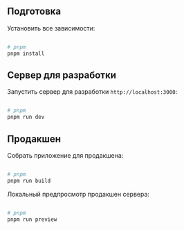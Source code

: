 ## Подготовка

Установить все зависимости:

```bash

# pnpm
pnpm install

```

## Сервер для разработки

Запустить сервер для разработки `http://localhost:3000`:

```bash

# pnpm
pnpm run dev

```

## Продакшен

Собрать приложение для продакшена:

```bash

# pnpm
pnpm run build

```

Локальный предпросмотр продакшен сервера:

```bash

# pnpm
pnpm run preview

```